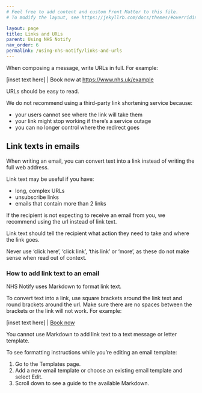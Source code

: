 ```yaml
---
# Feel free to add content and custom Front Matter to this file.
# To modify the layout, see https://jekyllrb.com/docs/themes/#overriding-theme-defaults

layout: page
title: Links and URLs
parent: Using NHS Notify
nav_order: 6
permalink: /using-nhs-notify/links-and-urls
---
```


When composing a message, write URLs in full. For example:

[inset text here]
| Book now at https://www.nhs.uk/example

URLs should be easy to read.

We do not recommend using a third-party link shortening service because:

- your users cannot see where the link will take them
- your link might stop working if there’s a service outage
- you can no longer control where the redirect goes

## Link texts in emails

When writing an email, you can convert text into a link instead of writing the full web address.

Link text may be useful if you have:

- long, complex URLs
- unsubscribe links
- emails that contain more than 2 links

If the recipient is not expecting to receive an email from you, we recommend using the url instead of link text.

Link text should tell the recipient what action they need to take and where the link goes.

Never use ‘click here’, ‘click link’, ‘this link’ or ‘more’, as these do not make sense when read out of context.

### How to add link text to an email

NHS Notify uses Markdown to format link text.

To convert text into a link, use square brackets around the link text and round brackets around the url. Make sure there are no spaces between the brackets or the link will not work. For example:

[inset text here]
| [Book now](https://www.nhs.uk/example)

You cannot use Markdown to add link text to a text message or letter template.

To see formatting instructions while you’re editing an email template:

1. Go to the Templates page.
2. Add a new email template or choose an existing email template and select Edit.
3. Scroll down to see a guide to the available Markdown.
